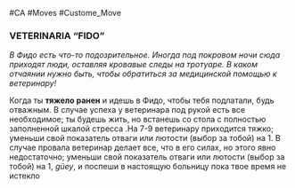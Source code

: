 #CA #Moves #Custome_Move

### VETERINARIA “FIDO”
*В Фидо есть что-то подозрительное. Иногда под покровом ночи сюда приходят люди, оставляя кровавые следы на тротуаре. В каком отчаянии нужно быть, чтобы обратиться за медицинской помощью к ветеринару!*

Когда ты **тяжело ранен** и идешь в Фидо, чтобы тебя подлатали, будь отважным. В случае успеха у ветеринара под рукой есть все необходимое; ты будешь жить, но встанешь со стола с полностью заполненной шкалой стресса .На 7-9 ветеринару приходится тяжко; уменьши свой показатель отваги или лютости (выбор за тобой) на 1. В случае провала ветеринар делает все, что в его силах, но этого явно недостаточно; уменьши свой показатель отваги или лютости (выбор за тобой) на 1, *güey*, и поспеши в настоящую больницу пока твое время не истекло
